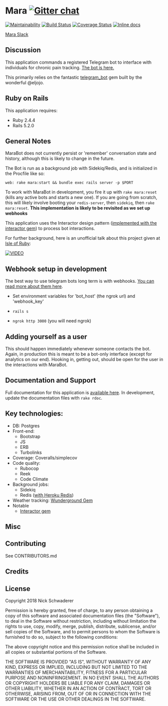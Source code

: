 Mara [![Gitter chat](https://badges.gitter.im/gitterHQ/gitter.png)](https://gitter.im/mara-bot/)
================
[![Maintainability](https://api.codeclimate.com/v1/badges/a6cec7ae312fd71a8383/maintainability)](https://codeclimate.com/github/Schwad/mara/maintainability)
[![Build Status](https://travis-ci.org/Schwad/mara.svg?branch=master)](https://travis-ci.org/Schwad/mara)
[![Coverage Status](https://coveralls.io/repos/github/Schwad/mara/badge.svg?branch=master)](https://coveralls.io/github/Schwad/mara?branch=master)
[![Inline docs](http://inch-ci.org/github/schwad/mara.svg?branch=master)](http://inch-ci.org/github/schwad/mara)

[Mara Slack](https://patagonia-mara.slack.com)

Discussion
-----------

This application commands a registered Telegram bot to interface with individuals for chronic pain tracking. [The bot is here.](t.me/RubyMaraBot.)

This primarily relies on the fantastic [telegram_bot](https://github.com/eljojo/telegram_bot) gem built by the wonderful @eljojo.

Ruby on Rails
-------------

This application requires:

- Ruby 2.4.4
- Rails 5.2.0

General Notes
---------------

MaraBot does not currently persist or 'remember' conversation state and history, although this is likely to change in the future.

The Bot is run as a background job with Sidekiq/Redis, and is initialized in the Procfile like so:

`web: rake mara:start && bundle exec rails server -p $PORT`

To work with MaraBot in development, you fire it up with `rake mara:reset` (kills any active bots and starts a new one). If you are going from scratch, this will likely involve booting your `redis-server`, then `sidekiq`, then `rake mara:reset`. __This implementation is likely to be revisited as we set up webhooks__

This application uses the Interactor design pattern ([implemented with the interactor gem](https://github.com/collectiveidea/interactor)) to process bot interactions.

For further background, here is an unofficial talk about this project given at [Isle of Ruby](https://2018.isleofruby.org/):

[![VIDEO](https://i.imgur.com/JKcG9qZ.png)](https://www.youtube.com/watch?v=Qf0S29bJbPg)

Webhook setup in development
----------------------------

The best way to use telegram bots long term is with webhooks. [You can read more about them here](https://medium.com/@xabaras/setting-your-telegram-bot-webhook-the-easy-way-c7577b2d6f72).

* Set environment variables for 'bot_host' (the ngrok url) and 'webhook_key'

* `rails s`

* `ngrok http 3000` (you will need ngrok)

Adding yourself as a user
-------------------------

This should happen immediately whenever someone contacts the bot. Again, in production this is meant to be a bot-only interface (except for analytics on our end). Hooking in, getting out, should be open for the user in the interactions with MaraBot.


Documentation and Support
-------------------------

Full documentation for this application is [available here](https://schwad.github.io/mara/). In development, update the documentation files with `rake rdoc`.

## Key technologies:

* DB: Postgres
* Front-end:
  - Bootstrap
  - JS
  - ERB
  - Turbolinks
* Coverage: Coveralls/simplecov
* Code quality:
  - Rubocop
  - Reek
  - Code Climate
* Background jobs:
  - Sidekiq
  - Redis ([with Heroku Redis](https://elements.heroku.com/addons/heroku-redis))
* Weather tracking: [Wunderground Gem](https://github.com/wnadeau/wunderground)
* Notable
  - [Interactor gem](https://github.com/collectiveidea/interactor)

Misc
----------


Contributing
------------

See CONTRIBUTORS.md


Credits
-------

License
-------

Copyright 2018 Nick Schwaderer

Permission is hereby granted, free of charge, to any person obtaining a copy of this software and associated documentation files (the "Software"), to deal in the Software without restriction, including without limitation the rights to use, copy, modify, merge, publish, distribute, sublicense, and/or sell copies of the Software, and to permit persons to whom the Software is furnished to do so, subject to the following conditions:

The above copyright notice and this permission notice shall be included in all copies or substantial portions of the Software.

THE SOFTWARE IS PROVIDED "AS IS", WITHOUT WARRANTY OF ANY KIND, EXPRESS OR IMPLIED, INCLUDING BUT NOT LIMITED TO THE WARRANTIES OF MERCHANTABILITY, FITNESS FOR A PARTICULAR PURPOSE AND NONINFRINGEMENT. IN NO EVENT SHALL THE AUTHORS OR COPYRIGHT HOLDERS BE LIABLE FOR ANY CLAIM, DAMAGES OR OTHER LIABILITY, WHETHER IN AN ACTION OF CONTRACT, TORT OR OTHERWISE, ARISING FROM, OUT OF OR IN CONNECTION WITH THE SOFTWARE OR THE USE OR OTHER DEALINGS IN THE SOFTWARE.

